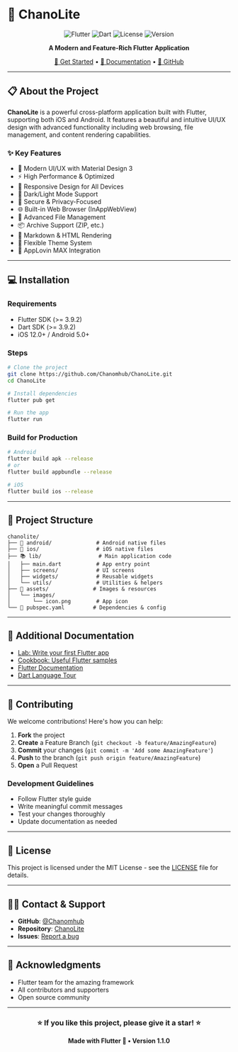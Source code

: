 # 🌟 ChanoLite

<div align="center">

![Flutter](https://img.shields.io/badge/Flutter-02569B?style=for-the-badge&logo=flutter&logoColor=white)
![Dart](https://img.shields.io/badge/Dart-0175C2?style=for-the-badge&logo=dart&logoColor=white)
![License](https://img.shields.io/badge/license-MIT-blue?style=for-the-badge)
![Version](https://img.shields.io/badge/version-1.1.0-green?style=for-the-badge)

**A Modern and Feature-Rich Flutter Application**

[🚀 Get Started](#-installation) • [📖 Documentation](https://docs.flutter.dev/) • [🐙 GitHub](https://github.com/Chanomhub/ChanoLite)

</div>

---

## 📋 About the Project

**ChanoLite** is a powerful cross-platform application built with Flutter, supporting both iOS and Android. It features a beautiful and intuitive UI/UX design with advanced functionality including web browsing, file management, and content rendering capabilities.

### ✨ Key Features

- 🎨 Modern UI/UX with Material Design 3
- ⚡ High Performance & Optimized
- 📱 Responsive Design for All Devices
- 🌙 Dark/Light Mode Support
- 🔐 Secure & Privacy-Focused
- 🌐 Built-in Web Browser (InAppWebView)
- 📄 Advanced File Management
- 📦 Archive Support (ZIP, etc.)
- 📝 Markdown & HTML Rendering
- 🎨 Flexible Theme System
- 📲 AppLovin MAX Integration

---

## 💻 Installation

### Requirements

- Flutter SDK (>= 3.9.2)
- Dart SDK (>= 3.9.2)
- iOS 12.0+ / Android 5.0+

### Steps

```bash
# Clone the project
git clone https://github.com/Chanomhub/ChanoLite.git
cd ChanoLite

# Install dependencies
flutter pub get

# Run the app
flutter run
```

### Build for Production

```bash
# Android
flutter build apk --release
# or
flutter build appbundle --release

# iOS
flutter build ios --release
```

---

## 📁 Project Structure

```
chanolite/
├── 📱 android/              # Android native files
├── 🍎 ios/                  # iOS native files
├── 📚 lib/                  # Main application code
│   ├── main.dart           # App entry point
│   ├── screens/            # UI screens
│   ├── widgets/            # Reusable widgets
│   └── utils/              # Utilities & helpers
├── 🎨 assets/              # Images & resources
│   └── images/
│       └── icon.png        # App icon
└── 📄 pubspec.yaml         # Dependencies & config
```

---

## 📖 Additional Documentation

- [Lab: Write your first Flutter app](https://docs.flutter.dev/get-started/codelab)
- [Cookbook: Useful Flutter samples](https://docs.flutter.dev/cookbook)
- [Flutter Documentation](https://docs.flutter.dev/)
- [Dart Language Tour](https://dart.dev/guides/language/language-tour)

---

## 🤝 Contributing

We welcome contributions! Here's how you can help:

1. **Fork** the project
2. **Create** a Feature Branch (`git checkout -b feature/AmazingFeature`)
3. **Commit** your changes (`git commit -m 'Add some AmazingFeature'`)
4. **Push** to the branch (`git push origin feature/AmazingFeature`)
5. **Open** a Pull Request

### Development Guidelines
- Follow Flutter style guide
- Write meaningful commit messages
- Test your changes thoroughly
- Update documentation as needed

---

## 📜 License

This project is licensed under the MIT License - see the [LICENSE](LICENSE) file for details.

---

## 👨‍💻 Contact & Support

- **GitHub**: [@Chanomhub](https://github.com/Chanomhub)
- **Repository**: [ChanoLite](https://github.com/Chanomhub/ChanoLite)
- **Issues**: [Report a bug](https://github.com/Chanomhub/ChanoLite/issues)

---

## 🙏 Acknowledgments

- Flutter team for the amazing framework
- All contributors and supporters
- Open source community

---

<div align="center">

### ⭐ If you like this project, please give it a star! ⭐

**Made with Flutter 💙 • Version 1.1.0**

</div>
